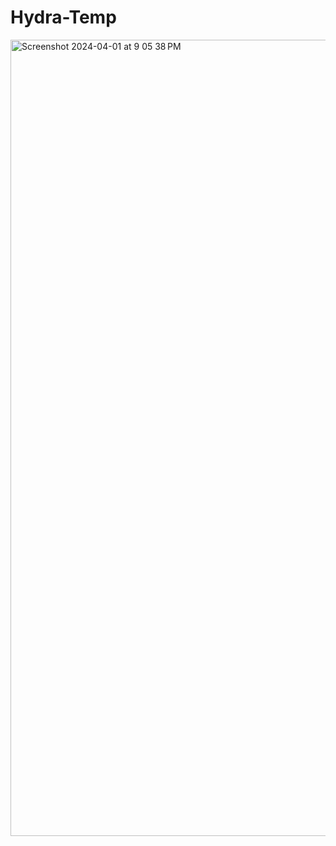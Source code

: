 # Hydra-Temp

<img width="1274" alt="Screenshot 2024-04-01 at 9 05 38 PM" src="https://github.com/manojmw/Hydra-Temp/assets/74168582/7442cb45-6fb0-431f-8f38-52eefe0fb5d1">
